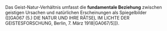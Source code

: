 
Das Geist-Natur-Verhältnis umfasst die **fundamentale Beziehung** zwischen geistigen Ursachen und natürlichen Erscheinungen als Spiegelbilder ([[GA067 (5.) DIE NATUR UND IHRE RÄTSEL IM LICHTE DER GEISTESFORSCHUNG, Berlin, 7. März 1918|GA067/5]]).
